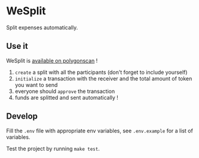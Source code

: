 # WeSplit

Split expenses automatically.

## Use it

WeSplit is [available on polygonscan](https://polygonscan.com/address/0x748610d5d3061411b00918c41907623dc55aede0#writeContract) !

1. `create` a split with all the participants (don't forget to include yourself)
2. `initialize` a transaction with the receiver and the total amount of token you want to send
3. everyone should `approve` the transaction
4. funds are splitted and sent automatically !

## Develop

Fill the `.env` file with appropriate env variables, see `.env.example` for a list of variables.

Test the project by running `make test`.
